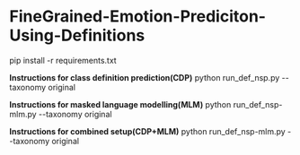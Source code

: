 # FineGrained-Emotion-Prediciton-Using-Definitions

pip install -r requirements.txt

**Instructions for class definition prediction(CDP)**
python run_def_nsp.py --taxonomy original

**Instructions for masked language modelling(MLM)**
python run_def_nsp-mlm.py --taxonomy original

**Instructions for combined setup(CDP+MLM)**
python run_def_nsp-mlm.py --taxonomy original
